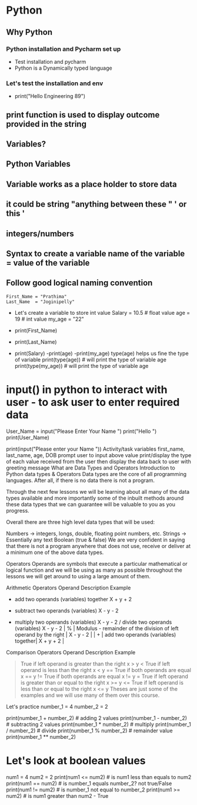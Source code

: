 # Python
## Why Python
### Python installation and Pycharm set up

- Test installation and pycharm
- Python is a Dynamically typed language

### Let's test the installation and env
- print("Hello Engineering 89")

## print function is used to display outcome provided in the string
## Variables?
## Python Variables
## Variable works as a place holder to store data
## it could be string "anything between these " ' or this '
## integers/numbers
## Syntax to create a variable name of the variable = value of the variable
## Follow good logical naming convention
    First_Name = "Prathima"
    Last_Name  = "Joginipelly"
- Let's create a variable to store int value
    Salary = 10.5 # float value
    age = 19 # int value
    my_age = "22"

-    print(First_Name)
 -   print(Last_Name)
  -  print(Salary)
   -print(age)
   -print(my_age)
   type(age) helps us fine the type of variable
print(type(age)) # will print the type of variable age
print(type(my_age)) # will print the type of variable age

# input() in python to interact with user - to ask user to enter required data

User_Name = input("Please Enter Your Name ")
print("Hello ")
print(User_Name)

print(input("Please enter your Name "))
Activity/task
variables first_name, last_name, age, DOB
prompt user to input above value
print/display the type of each value received from the user
then display the data back to user with greeting message
What are Data Types and Operators
Introduction to Python data types & Operators
Data types are the core of all programming languages. After all, if there is no data there is not a program.

Through the next few lessons we will be learning about all many of the data types available and more importantly some of the inbuilt methods around these data types that we can guarantee will be valuable to you as you progress.

Overall there are three high level data types that will be used:

Numbers -> integers, longs, double, floating point numbers, etc.
Strings -> Essentially any text
Boolean (true & false)
We are very confident in saying that there is not a program anywhere that does not use, receive or deliver at a minimum one of the above data types.

Operators
Operands are symbols that execute a particular mathematical or logical function and we will be using as many as possible throughout the lessons we will get around to using a large amount of them.

Arithmetic Operators
Operand	Description	Example
+	add two operands (variables) together	X + y + 2
-	subtract two operands (variables)	X - y - 2
*	multiply two operands (variables)	X - y - 2
/	divide two operands (variables)	X - y - 2
|    %   | Modulus - remainder of the division of left operand by the right    | X - y - 2  |
| + | add two operands (variables) together| X + y + 2 |

Comparison Operators
Operand	Description	Example
>	True if left operand is greater than the right	x > y
<	True if left operand is less than the right	x < y
==	True if both operands are equal	x == y
!=	True if both operands are equal	x != y
>=	True if left operand is greater than or equal to the right	x >= y
<=	True if left operand is less than or equal to the right	x <= y
Theses are just some of the examples and we will use many of them over this course.

Let's practice
number_1 = 4
number_2 = 2

print(number_1 + number_2) # adding 2 values
print(number_1 - number_2) # subtracting 2 values
print(number_1 * number_2) # multiply
print(number_1 / number_2) # divide
print(number_1 % number_2) # remainder value
print(number_1 ** number_2)

# Let's look at boolean values
num1 = 4
num2 = 2
print(num1 <= num2) # is num1 less than equals to num2
print(num1 == num2) # is number_1 equals number_2? not true/False
print(num1 != num2) # is number_1 not equal to number_2
print(num1 >= num2) # is num1 greater than num2 - True